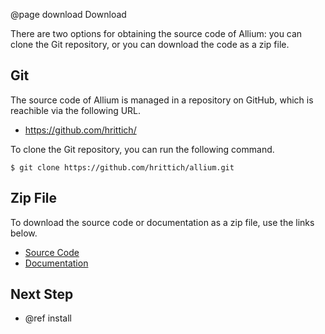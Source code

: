 @page download Download

There are two options for obtaining the source code of Allium: you
can clone the Git repository, or you can download the code as a zip file.

## Git

The source code of Allium is managed in a repository on GitHub, which is
reachible via the following URL.

- <https://github.com/hrittich/>

To clone the Git repository, you can run the following command.

    $ git clone https://github.com/hrittich/allium.git

## Zip File

To download the source code or documentation as a zip file, use the links
below.

- [Source Code](https://github.com/hrittich/allium/archive/refs/heads/main.zip)
- [Documentation](https://github.com/hrittich/allium/archive/refs/heads/gh-pages.zip)

## Next Step

- @ref install
